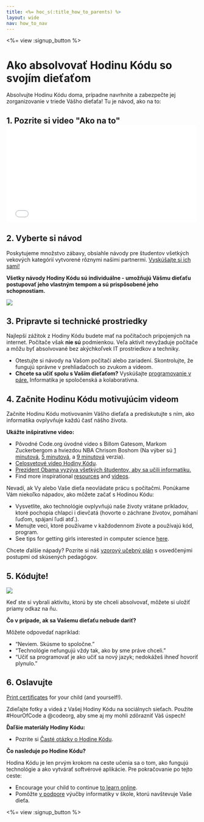 ```yaml
---
title: <%= hoc_s(:title_how_to_parents) %>
layout: wide
nav: how_to_nav
---
```

<%= view :signup_button %>

# Ako absolvovať Hodinu Kódu so svojím dieťaťom

Absolvujte Hodinu Kódu doma, prípadne navrhnite a zabezpečte jej zorganizovanie v triede Vášho dieťaťa! Tu je návod, ako na to:

## 1. Pozrite si video "Ako na to" <iframe width="500" height="255" src="//www.youtube.com/embed/SrnvvWDm73k" frameborder="0" allowfullscreen mark="crwd-mark"></iframe> 

## 2. Vyberte si návod

Poskytujeme množstvo zábavy, obsiahle návody pre študentov všetkých vekových kategórií vytvorené rôznymi našimi partnermi. [Vyskúšajte si ich sami!](<%= resolve_url('/learn') %>)

**Všetky návody Hodiny Kódu sú individuálne - umožňujú Vášmu dieťaťu postupovať jeho vlastným tempom a sú prispôsobené jeho schopnostiam.**

[![](/images/fit-700/tutorials.png)](<%= resolve_url('/learn') %>)

## 3. Pripravte si technické prostriedky

Najlepší zážitok z Hodiny Kódu budete mať na počítačoch pripojených na internet. Počítače však **nie sú** podmienkou. Veľa aktivít nevyžaduje počítače a môžu byť absolvované bez akýchkoľvek IT prostriedkov a techniky.

- Otestujte si návody na Vašom počítači alebo zariadení. Skontrolujte, že fungujú správne v prehliadačoch so zvukom a videom.
- **Chcete sa učiť spolu s Vaším dieťaťom?** Vyskúšajte [programovanie v páre.](http://www.ncwit.org/resources/pair-programming-box-power-collaborative-learning) Informatika je spoločenská a kolaboratívna.

## 4. Začnite Hodinu Kódu motivujúcim videom

Začnite Hodinu Kódu motivovaním Vášho dieťaťa a prediskutujte s ním, ako informatika ovplyvňuje každú časť nášho života.

**Ukážte inšpiratívne video:**

- Pôvodné Code.org úvodné video s Billom Gatesom, Markom Zuckerbergom a hviezdou NBA Chrisom Boshom (Na výber sú [1 minutová](https://www.youtube.com/watch?v=qYZF6oIZtfc), [5 minutová](https://www.youtube.com/watch?v=nKIu9yen5nc), a [9 minutová](https://www.youtube.com/watch?v=dU1xS07N-FA) verzia).
- [Celosvetové video Hodiny Kódu](https://www.youtube.com/watch?v=KsOIlDT145A).
- [Prezident Obama vyzýva všetkých študentov, aby sa učili informatiku.](https://www.youtube.com/watch?v=6XvmhE1J9PY)
- Find more inspirational [resources](<%= codeorg_url('/inspire') %>) and [videos](https://www.youtube.com/playlist?list=PLzdnOPI1iJNfpD8i4Sx7U0y2MccnrNZuP).

Nevadí, ak Vy alebo Vaše dieťa neovládate prácu s počítačmi. Ponúkame Vám niekoľko nápadov, ako môžete začať s Hodinou Kódu:

- Vysvetlite, ako technológie ovplyvňujú naše životy vrátane príkladov, ktoré pochopia chlapci i dievčatá (hovorte o záchrane životov, pomáhaní ľuďom, spájaní ľudí atď.).
- Menujte veci, ktoré používame v každodennom živote a používajú kód, program.
- See tips for getting girls interested in computer science [here](<%= codeorg_url('/girls') %>).

Chcete ďalšie nápady? Pozrite si náš [ vzorový učebný plán](/files/AfterschoolEducatorLessonPlanOutline.docx) s osvedčenými postupmi od skúsených pedagógov.

## 5. Kódujte!

<img src="/images/fit-700/tutorial-short-link.png" />

Keď ste si vybrali aktivitu, ktorú by ste chceli absolvovať, môžete si uložiť priamy odkaz na ňu.

**Čo v prípade, ak sa Vašemu dieťaťu nebude dariť?**

Môžete odpovedať napríklad:

- “Neviem. Skúsme to spoločne.”
- “Technológie nefungujú vždy tak, ako by sme práve chceli.”
- “Učiť sa programovať je ako učiť sa nový jazyk; nedokážeš ihneď hovoriť plynulo.”

## 6. Oslavujte

[Print certificates](<%= codeorg_url('/certificates') %>) for your child (and yourself!).

Zdieľajte fotky a videá z Vašej Hodiny Kódu na sociálnych sieťach. Použite #HourOfCode a @codeorg, aby sme aj my mohli zdôrazniť Váš úspech!

**Ďaľšie materiály Hodiny Kódu:**

- Pozrite si [Časté otázky o Hodine Kódu](https://support.code.org/hc/en-us/categories/200147083-Hour-of-Code).

**Čo nasleduje po Hodine Kódu?**

Hodina Kódu je len prvým krokom na ceste učenia sa o tom, ako fungujú technológie a ako vytvárať softvérové aplikácie. Pre pokračovanie po tejto ceste:

- Encourage your child to continue [to learn online](<%= codeorg_url('/learn/beyond') %>).
- Pomôžte [v podpore](<%= resolve_url('/promote') %>) výučby informatiky v škole, ktorú navštevuje Vaše dieťa.

<%= view :signup_button %>